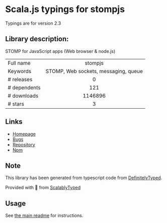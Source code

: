 
# Scala.js typings for stompjs

Typings are for version 2.3

## Library description:
STOMP for JavaScript apps (Web browser & node.js)

|                    |                 |
| ------------------ | :-------------: |
| Full name          | stompjs |
| Keywords           | STOMP, Web sockets, messaging, queue |
| # releases         | 0 |
| # dependents       | 121 |
| # downloads        | 1146896 |
| # stars            | 3 |

## Links
- [Homepage](https://github.com/jmesnil/stomp-websocket)
- [Bugs](https://github.com/jmesnil/stomp-websocket/issues)
- [Repository](https://github.com/jmesnil/stomp-websocket)
- [Npm](https://www.npmjs.com/package/stompjs)
    


## Note
This library has been generated from typescript code from [DefinitelyTyped](https://definitelytyped.org).

Provided with :purple_heart: from [ScalablyTyped](https://github.com/oyvindberg/ScalablyTyped)

## Usage
See [the main readme](../../readme.md) for instructions.


